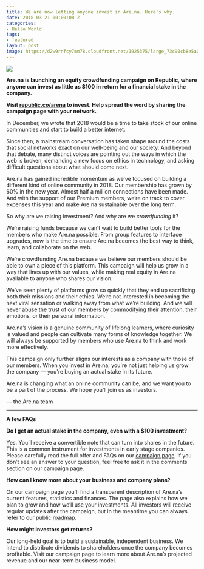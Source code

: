 ```yaml
---
title: We are now letting anyone invest in Are.na. Here's why.
date: 2018-03-21 00:00:00 Z
categories:
- Hello World
tags:
- featured
layout: post
image: https://d2w9rnfcy7mm78.cloudfront.net/1925375/large_73c90cb8e5a0aa30d81ef46b181f1903.png
---
```


![](https://d2w9rnfcy7mm78.cloudfront.net/1925376/large_159001d35a173242242344e1b8072393.png)

**Are.na is launching an equity crowdfunding campaign on Republic, where anyone can invest as little as $100 in return for a financial stake in the company.**

**Visit [republic.co/arena](https://republic.co/arena) to invest. Help spread the word by sharing the campaign page with your network.**

In December, we wrote that 2018 would be a time to take stock of our online communities and start to build a better internet.

Since then, a mainstream conversation has taken shape around the costs that social networks exact on our well-being and our society. And beyond that debate, many distinct voices are pointing out the ways in which the web is broken, demanding a new focus on ethics in technology, and asking difficult questions about what should come next.

Are.na has gained incredible momentum as we’ve focused on building a different kind of online community in 2018. Our membership has grown by 60% in the new year. Almost half a million connections have been made. And with the support of our Premium members, we’re on track to cover expenses this year and make Are.na sustainable over the long term.

So why are we raising investment? And why are we _crowdfunding_ it? 

We’re raising funds because we can’t wait to build better tools for the members who make Are.na possible. From group features to interface upgrades, now is the time to ensure Are.na becomes the best way to think, learn, and collaborate on the web.

We’re crowdfunding Are.na because we believe our members should be able to own a piece of this platform. This campaign will help us grow in a way that lines up with our values, while making real equity in Are.na available to anyone who shares our vision.

We’ve seen plenty of platforms grow so quickly that they end up sacrificing both their missions and their ethics. We’re not interested in becoming the next viral sensation or walking away from what we’re building. And we will never abuse the trust of our members by commodifying their attention, their emotions, or their personal information.

Are.na’s vision is a genuine community of lifelong learners, where curiosity is valued and people can cultivate many forms of knowledge together. We will always be supported by members who use Are.na to think and work more effectively. 

This campaign only further aligns our interests as a company with those of our members. When you invest in Are.na, you're not just helping us grow the company — you're buying an actual stake in its future.

Are.na is changing what an online community can be, and we want you to be a part of the process. We hope you’ll join us as investors.


— the Are.na team

---

**A few FAQs**

**Do I get an actual stake in the company, even with a $100 investment?**

Yes. You’ll receive a convertible note that can turn into shares in the future. This is a common instrument for investments in early stage companies. Please carefully read the full offer and FAQs on our [campaign page](https://republic.co/arena). If you don’t see an answer to your question, feel free to ask it in the comments section on our campaign page.

**How can I know more about your business and company plans?**

On our campaign page you'll find a transparent description of Are.na’s current features, statistics and finances. The page also explains how we plan to grow and how we’ll use your investments. All investors will receive regular updates after the campaign, but in the meantime you can always refer to our public [roadmap](https://github.com/aredotna/ervell/projects/1). 

**How might investors get returns?**

Our long-held goal is to build a sustainable, independent business. We intend to distribute dividends to shareholders once the company becomes profitable. Visit our campaign page to learn more about Are.na’s projected revenue and our near-term business model.

